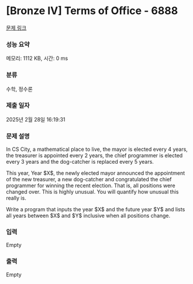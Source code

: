 # [Bronze IV] Terms of Office - 6888 

[문제 링크](https://www.acmicpc.net/problem/6888) 

### 성능 요약

메모리: 1112 KB, 시간: 0 ms

### 분류

수학, 정수론

### 제출 일자

2025년 2월 28일 16:19:31

### 문제 설명

<p>In CS City, a mathematical place to live, the mayor is elected every 4 years, the treasurer is appointed every 2 years, the chief programmer is elected every 3 years and the dog-catcher is replaced every 5 years.</p>

<p>This year, Year $X$, the newly elected mayor announced the appointment of the new treasurer, a new dog-catcher and congratulated the chief programmer for winning the recent election. That is, all positions were changed over. This is highly unusual. You will quantify how unusual this really is.</p>

<p>Write a program that inputs the year $X$ and the future year $Y$ and lists all years between $X$ and $Y$ inclusive when all positions change.</p>

### 입력 

 Empty

### 출력 

 Empty

